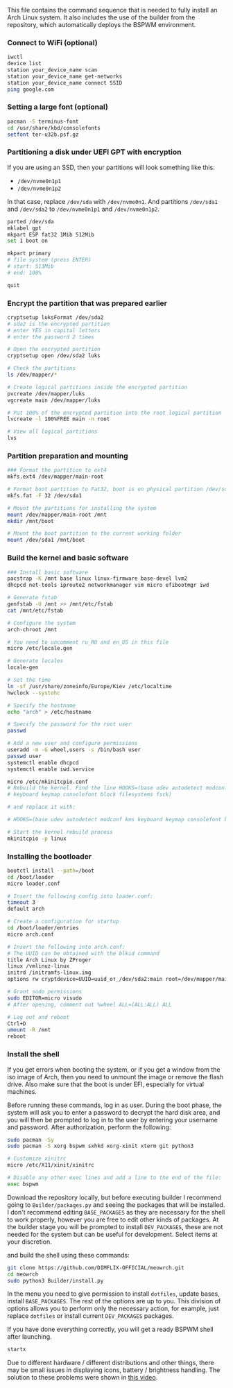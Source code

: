 This file contains the command sequence that is needed to fully install an Arch Linux system.
It also includes the use of the builder from the repository, which automatically deploys the BSPWM environment.

### Connect to WiFi (optional)
```bash
iwctl
device list
station your_device_name scan
station your_device_name get-networks
station your_device_name connect SSID
ping google.com
```

### Setting a large font (optional)
```bash
pacman -S terminus-font
cd /usr/share/kbd/consolefonts
setfont ter-u32b.psf.gz
```

### Partitioning a disk under UEFI GPT with encryption
If you are using an SSD, then your partitions will look something like this:
- `/dev/nvme0n1p1`
- `/dev/nvme0n1p2`

In that case, replace `/dev/sda` with `/dev/nvme0n1`.
And partitions `/dev/sda1` and `/dev/sda2` to `/dev/nvme0n1p1` and `/dev/nvme0n1p2`.

```bash
parted /dev/sda
mklabel gpt
mkpart ESP fat32 1Mib 512Mib
set 1 boot on

mkpart primary
# file system (press ENTER)
# start: 513Mib
# end: 100%

quit
```

### Encrypt the partition that was prepared earlier
```bash
cryptsetup luksFormat /dev/sda2
# sda2 is the encrypted partition
# enter YES in capital letters
# enter the password 2 times

# Open the encrypted partition
cryptsetup open /dev/sda2 luks

# Check the partitions
ls /dev/mapper/*

# Create logical partitions inside the encrypted partition
pvcreate /dev/mapper/luks
vgcreate main /dev/mapper/luks

# Put 100% of the encrypted partition into the root logical partition
lvcreate -l 100%FREE main -n root

# View all logical partitions
lvs
```

### Partition preparation and mounting
```bash
### Format the partition to ext4
mkfs.ext4 /dev/mapper/main-root

# Format boot partition to Fat32, boot is on physical partition /dev/sda1
mkfs.fat -F 32 /dev/sda1

# Mount the partitions for installing the system
mount /dev/mapper/main-root /mnt
mkdir /mnt/boot

# Mount the boot partition to the current working folder
mount /dev/sda1 /mnt/boot
```

### Build the kernel and basic software
```bash
### Install basic software
pacstrap -K /mnt base linux linux-firmware base-devel lvm2
dhcpcd net-tools iproute2 networkmanager vim micro efibootmgr iwd

# Generate fstab
genfstab -U /mnt >> /mnt/etc/fstab
cat /mnt/etc/fstab

# Configure the system
arch-chroot /mnt

# You need to uncomment ru_RU and en_US in this file
micro /etc/locale.gen

# Generate locales
locale-gen

# Set the time
ln -sf /usr/share/zoneinfo/Europe/Kiev /etc/localtime
hwclock --systohc

# Specify the hostname
echo "arch" > /etc/hostname

# Specify the password for the root user
passwd

# Add a new user and configure permissions
useradd -m -G wheel,users -s /bin/bash user
passwd user
systemctl enable dhcpcd
systemctl enable iwd.service

micro /etc/mkinitcpio.conf
# Rebuild the kernel. Find the line HOOKS=(base udev autodetect modconf kms
# keyboard keymap consolefont block filesystems fsck)

# and replace it with:

# HOOKS=(base udev autodetect modconf kms keyboard keymap consolefont block filesystems encrypt lvm2 fsck)

# Start the kernel rebuild process
mkinitcpio -p linux
```

### Installing the bootloader
```bash
bootctl install --path=/boot
cd /boot/loader
micro loader.conf

# Insert the following config into loader.conf:
timeout 3
default arch

# Create a configuration for startup
cd /boot/loader/entries
micro arch.conf

# Insert the following into arch.conf:
# The UUID can be obtained with the blkid command
title Arch Linux by ZProger
linux /vmlinuz-linux
initrd /initramfs-linux.img
options rw cryptdevice=UUID=uuid_от_/dev/sda2:main root=/dev/mapper/main-root

# Grant sudo permissions
sudo EDITOR=micro visudo
# After opening, comment out %wheel ALL=(ALL:ALL) ALL

# Log out and reboot
Ctrl+D
umount -R /mnt
reboot
```

### Install the shell
If you get errors when booting the system, or if you get a window from the iso image of Arch, then you need to unmount the image or remove the flash drive.
Also make sure that the boot is under EFI, especially for virtual machines.

Before running these commands, log in as user. During the boot phase, the system will ask you to enter a password to decrypt the hard disk area,
and you will then be prompted to log in to the user by entering your username and password. After authorization, perform the following:

```bash
sudo pacman -Sy
sudo pacman -S xorg bspwm sxhkd xorg-xinit xterm git python3

# Customize xinitrc
micro /etc/X11/xinit/xinitrc

# Disable any other exec lines and add a line to the end of the file:
exec bspwm
```

Download the repository locally, but before executing builder I recommend going to `Builder/packages.py` and seeing the packages that will be installed.
I don't recommend editing `BASE_PACKAGES` as they are necessary for the shell to work properly, however you are free to edit other kinds of packages.
At the builder stage you will be prompted to install `DEV_PACKAGES`, these are not needed for the system but can be useful for development. Select items at your discretion.

and build the shell using these commands:
```bash
git clone https://github.com/DIMFLIX-OFFICIAL/meowrch.git
cd meowrch
sudo python3 Builder/install.py
```

In the menu you need to give permission to install `dotfiles`, update bases, install `BASE_PACKAGES`. The rest of the options are up to you.
This division of options allows you to perform only the necessary action, for example, just replace `dotfiles` or install current `DEV_PACKAGES` packages.

If you have done everything correctly, you will get a ready BSPWM shell after launching.
```bash
startx
```

Due to different hardware / different distributions and other things, there may be small issues in displaying icons, battery / brightness handling. The solution to these
problems were shown in [this video](https://youtu.be/9zewiGf7j-A).
